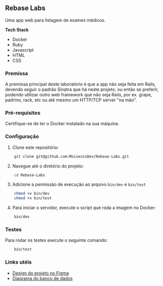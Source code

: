 
## Rebase Labs

Uma app web para listagem de exames médicos.

**Tech Stack**
- Docker
- Ruby
- Javascript
- HTML
- CSS


### Premissa
A premissa principal deste laboratório é que a app não seja feita em Rails, devendo seguir o padrão Sinatra que há neste projeto, ou então se preferir, podendo utilizar outro web framework que não seja Rails, por ex. grape, padrino, rack, etc ou até mesmo um HTTP/TCP server "na mão".


### Pré-requisitos

Certifique-se de ter o Docker instalado na sua máquina.

### Configuração

1. Clone este repositório:
```bash
    git clone git@github.com:MoisesssDev/Rebase-Labs.git
```
2. Navegue até o diretório do projeto:
```bash
    cd Rebase-Labs
```
3. Adicione a permissão de execução ao arquivo `bin/dev` e `bin/test` 
```bash
    chmod +x bin/dev
    chmod +x bin/test
```
4. Para iniciar o servidor, execute o script que roda a imagem no Docker:
```bash
    bin/dev
```
### Testes
Para rodar os testes execute o seguinte comando:
```bash
    bin/test
```

### Links utéis
- [Design do projeto no Figma](https://www.figma.com/file/VmKxKdRMtOzGqNpMa8VWkK/Rebase-Labs?type=design&node-id=0%3A1&mode=design&t=dQCGoxXQvAQTvJ8F-1)
- [Diagrama do banco de dados](https://dbdiagram.io/d/Rebase-Labs-65f3b06cb1f3d4062cfb8aaf)
